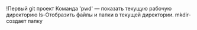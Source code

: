 !Первый git проект
Команда 'pwd' — показать текущую рабочую директорию
ls-Отобразить файлы и папки в текущей
директории.
mkdir-создает папку
